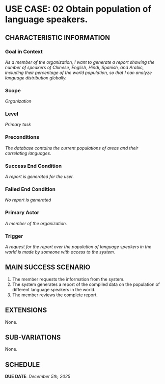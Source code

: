 # USE CASE: 02 Obtain population of language speakers.

## CHARACTERISTIC INFORMATION

### Goal in Context

*As a member of the organization, I want to generate a report showing the number of speakers of Chinese, English, Hindi, Spanish, and Arabic, including their percentage of the world population, so that I can analyze language distribution globally.*

### Scope

*Organization*

### Level

*Primary task*

### Preconditions

*The database contains the current populations of areas and their correlating languages.*

### Success End Condition

*A report is generated for the user.*

### Failed End Condition

*No report is generated*

### Primary Actor

*A member of the organization.*

### Trigger

*A request for the report over the population of language speakers in the world is made by someone with access to the system.*

## MAIN SUCCESS SCENARIO

1. The member requests the information from the system.
2. The system generates a report of the compiled data on the population of different language speakers in the world.
3. The member reviews the complete report.

## EXTENSIONS

None.

## SUB-VARIATIONS

None.

## SCHEDULE

**DUE DATE**: *December 5th, 2025*
